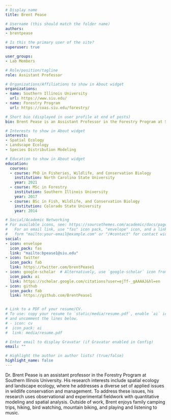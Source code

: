 ```yaml
---
# Display name
title: Brent Pease

# Username (this should match the folder name)
authors:
- brentpease

# Is this the primary user of the site?
superuser: true

user_groups: 
- Lab Members

# Role/position/tagline
role: Assistant Professor

# Organizations/Affiliations to show in About widget
organizations:
- name: Southern Illinois University
  url: https://www.siu.edu/
- name: Forestry Program
  url: https://coas.siu.edu/forestry/ 

# Short bio (displayed in user profile at end of posts)
bio: Brent Pease is an Assistant Professor in the Forestry Program at Southern Illinois University.

# Interests to show in About widget
interests:
- Spatial Ecology
- Landscape Ecology
- Species Distribution Modeling

# Education to show in About widget
education:
  courses:
  - course: PhD in Fisheries, Wildlife, and Conservation Biology
    institution: North Carolina State University
    year: 2021
  - course: MSc in Forestry
    institution: Southern Illinois University
    year: 2017
  - course: BSc in Fish, Wildlife, and Conservation Biology
    institution: Colorado State University
    year: 2014

# Social/Academic Networking
# For available icons, see: https://sourcethemes.com/academic/docs/page-builder/#icons
#   For an email link, use "fas" icon pack, "envelope" icon, and a link in the
#   form "mailto:your-email@example.com" or "/#contact" for contact widget.
social:
- icon: envelope
  icon_pack: fas
  link: "mailto:bpease1@siu.edu"
- icon: twitter
  icon_pack: fab
  link: https://twitter.com/brentPease1
- icon: google-scholar  # Alternatively, use `google-scholar` icon from `ai` icon pack, `graduation-cap` icon from `fas` icon pack
  icon_pack: ai
  link: https://scholar.google.com/citations?user=ejTf-_gAAAAJ&hl=en
- icon: github
  icon_pack: fab
  link: https://github.com/BrentPease1


# Link to a PDF of your resume/CV.
# To use: copy your resume to `static/media/resume.pdf`, enable `ai` icons in `params.toml`, 
# and uncomment the lines below.
# - icon: cv
#  icon_pack: ai
#  link: media/resume.pdf

# Enter email to display Gravatar (if Gravatar enabled in Config)
email: ""

# Highlight the author in author lists? (true/false)
highlight_name: false
---
```


Dr. Brent Pease is an assistant professor in the Forestry Program at Southern Illinois University. His research interests include spatial ecology and landscape ecology, where he addresses a diverse set of applied issues in wildlife conservation and management. To address these issues, his research uses observational and experimental fieldwork with quantitative modeling and spatial analysis. Outside of work, Brent enjoys family camping trips, hiking, bird watching, mountain biking, and playing and listening to music.




